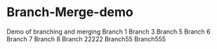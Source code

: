# Branch-Merge-demo
Demo of branching and merging
Branch 1
Branch 3
Branch 5
Branch 6
Branch 7
Branch 8
Branch 22222
Branch55
Branch555